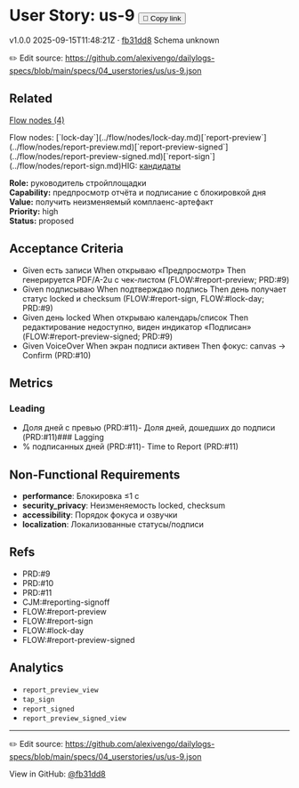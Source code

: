 # User Story: us-9 <button class="copy-link" aria-label="Copy page link" onclick="window.spechubCopyLink && window.spechubCopyLink()">🔗 Copy link</button>

<p class="badges">
  <span class="badge version">v1.0.0</span>
  <span class="badge build">2025-09-15T11:48:21Z · <a href="https://github.com/alexivengo/dailylogs-specs/commit/fb31dd8" target="_blank" rel="noopener" class="sha">fb31dd8</a></span>
  <span class="badge schema unknown">Schema unknown</span>
</p>

✏️ Edit source: https://github.com/alexivengo/dailylogs-specs/blob/main/specs/04_userstories/us/us-9.json
## Related
<p>
  <span class="chip"><a href="../stories/index.md#?flow=lock-day,report-preview,report-preview-signed,report-sign">Flow nodes (4)</a></span>
</p>
Flow nodes:
<span class="chip">[`lock-day`](../flow/nodes/lock-day.md)</span><span class="chip">[`report-preview`](../flow/nodes/report-preview.md)</span><span class="chip">[`report-preview-signed`](../flow/nodes/report-preview-signed.md)</span><span class="chip">[`report-sign`](../flow/nodes/report-sign.md)</span>HIG: <span class="chip"><a href="../hig/us-9.md">кандидаты</a></span>

**Role:** руководитель стройплощадки  
**Capability:** предпросмотр отчёта и подписание с блокировкой дня  
**Value:** получить неизменяемый комплаенс-артефакт  
**Priority:** high  
**Status:** proposed

## Acceptance Criteria
- Given есть записи When открываю «Предпросмотр» Then генерируется PDF/A-2u с чек-листом (FLOW:#report-preview; PRD:#9)
- Given подписываю When подтверждаю подпись Then день получает статус locked и checksum (FLOW:#report-sign, FLOW:#lock-day; PRD:#9)
- Given день locked When открываю календарь/список Then редактирование недоступно, виден индикатор «Подписан» (FLOW:#report-preview-signed; PRD:#9)
- Given VoiceOver When экран подписи активен Then фокус: canvas → Confirm (PRD:#10)

## Metrics
### Leading
- Доля дней с превью (PRD:#11)- Доля дней, дошедших до подписи (PRD:#11)### Lagging
- % подписанных дней (PRD:#11)- Time to Report (PRD:#11)
## Non-Functional Requirements
- **performance**: Блокировка ≤1 с
- **security_privacy**: Неизменяемость locked, checksum
- **accessibility**: Порядок фокуса и озвучки
- **localization**: Локализованные статусы/подписи

## Refs
- PRD:#9
- PRD:#10
- PRD:#11
- CJM:#reporting-signoff
- FLOW:#report-preview
- FLOW:#report-sign
- FLOW:#lock-day
- FLOW:#report-preview-signed

## Analytics
- `report_preview_view`
- `tap_sign`
- `report_signed`
- `report_preview_signed_view`

---
✏️ Edit source: https://github.com/alexivengo/dailylogs-specs/blob/main/specs/04_userstories/us/us-9.json

<p class="page-meta">
  View in GitHub: <a href="https://github.com/alexivengo/dailylogs-specs/commit/fb31dd8" target="_blank" rel="noopener">@fb31dd8</a></p>